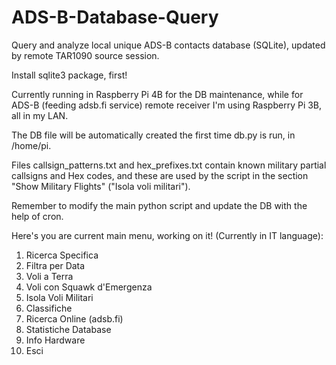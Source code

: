 # ADS-B-Database-Query
Query and analyze local unique ADS-B contacts database (SQLite), updated by remote TAR1090 source session.

Install sqlite3 package, first! 

Currently running in Raspberry Pi 4B for the DB maintenance, while for ADS-B (feeding adsb.fi service) remote receiver I'm using Raspberry Pi 3B, all in my LAN. 

The DB file will be automatically created the first time db.py is run, in /home/pi. 

Files callsign_patterns.txt and hex_prefixes.txt contain known military partial callsigns and Hex codes, and these are used by the script in the section "Show Military Flights" ("Isola voli militari").

Remember to modify the main python script and update the DB with the help of cron.

Here's you are current main menu, working on it! (Currently in IT language):

1. Ricerca Specifica
2. Filtra per Data
3. Voli a Terra
4. Voli con Squawk d'Emergenza
5. Isola Voli Militari
6. Classifiche
7. Ricerca Online (adsb.fi)
8. Statistiche Database
9. Info Hardware
0. Esci

